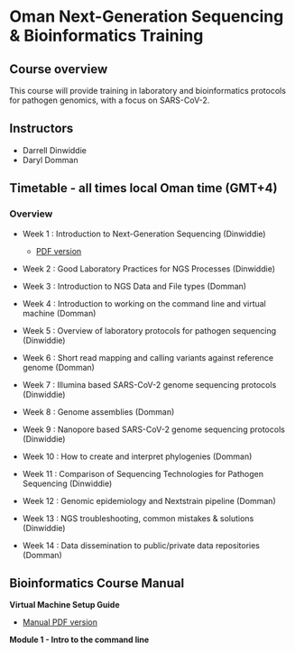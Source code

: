 # Oman Next-Generation Sequencing & Bioinformatics Training

## Course overview
This course will provide training in laboratory and bioinformatics protocols for pathogen genomics, with a focus on SARS-CoV-2.

## Instructors
- Darrell Dinwiddie
- Daryl Domman

## Timetable - all times local Oman time (GMT+4)
### Overview 

- Week 1 : Introduction to Next-Generation Sequencing (Dinwiddie)
  - [PDF version](lectures/1_Introduction_to_Next_Gen_Sequencing.pdf) 
 
- Week 2 : Good Laboratory Practices for NGS Processes (Dinwiddie)
- Week 3 : Introduction to NGS Data and File types (Domman)
- Week 4 : Introduction to working on the command line and virtual machine (Domman)
- Week 5 : Overview of laboratory protocols for pathogen sequencing (Dinwiddie)
- Week 6 : Short read mapping and calling variants against reference genome (Domman)
- Week 7 : Illumina based SARS-CoV-2 genome sequencing protocols (Dinwiddie)
- Week 8 : Genome assemblies (Domman)
- Week 9 : Nanopore based SARS-CoV-2 genome sequencing protocols (Dinwiddie)
- Week 10 : How to create and interpret phylogenies (Domman)
- Week 11 : Comparison of Sequencing Technologies for Pathogen Sequencing (Dinwiddie)
- Week 12 : Genomic epidemiology and Nextstrain pipeline (Domman)
- Week 13 : NGS troubleshooting, common mistakes & solutions (Dinwiddie)
- Week 14 : Data dissemination to public/private data repositories (Domman)

## Bioinformatics Course Manual
**Virtual Machine Setup Guide**
- [Manual PDF version](manuals/VM_Setup_Guide.pdf)

**Module 1 - Intro to the command line**

